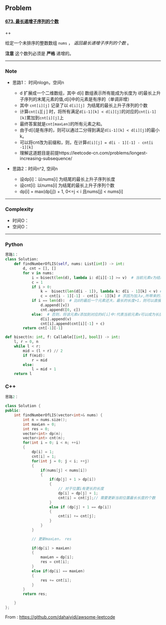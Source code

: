 ## Problem

#### [673. 最长递增子序列的个数](https://leetcode-cn.com/problems/number-of-longest-increasing-subsequence/)

++

给定一个未排序的整数数组 `nums` ， *返回最长递增子序列的个数* 。

**注意** 这个数列必须是 **严格** 递增的。

 

------

### Note

- 思路1： 时间nlogn，空间n
  -  d 扩展成一个二维数组，其中 d[i] 数组表示所有能成为长度为 i的最长上升子序列的末尾元素的值,d[i]中的元素是有序的（单调非增）
  - 其中 `cnt[i][j]` 记录了以 `d[i][j] `为结尾的最长上升子序列的个数
  - 计算`cnt[i`][ j ] 时，将所有满足`d[i-1][k] < d[i][j]`的对应的`cnt[i-1][k]`累加到`cnt[i][j]`上
  - 最终答案就是` cnt[maxLen] `的所有元素之和。
  - 由于d[i]是有序的，则可以通过二分得到满足`d[i-1][k] < d[i][j]`的最小k。
  - 可以将cnt改为前缀和，则，在计算`d[i][j] = d[i - 1][-1] - cnt[i -1][k]`
  - 理解这道题目是前提https://leetcode-cn.com/problems/longest-increasing-subsequence/

- 思路2：时间n^2, 空间n
  - 设dp[i]：以nums[i] 为结尾的最长上升子序列长度
  - 设cnt[i]:  以nums[i] 为结尾的最长上升子序列个数
  - dp[i] = max(dp[j]) + 1, 0<=j < i 且nums[j] < nums[i]


------

### Complexity

- 时间O：
- 空间O：

------

### Python

```python
思路1：
class Solution:
    def findNumberOfLIS(self, nums: List[int]) -> int:
        d, cnt = [], []
        for v in nums:
            i = bisect(len(d), lambda i: d[i][-1] >= v)  # 当前元素v为结尾的最长长度为i， 因此需要更新d[i]和cnt[i]
            c = 1
            if i > 0:
                k =  bisect(len(d[i - 1]), lambda k: d[i - 1][k] < v) # 在递减的序列中寻找第一个<目标值的位置
                c = cnt[i - 1][-1] - cnt[i - 1][k] # 求因为加入v,所带来的第cnt[i]的变化
            if i == len(d):  # 比d的最后一个元素还大，最长的长度+1，则可以直接添加到d队尾（d要扩展一个元素），cnt也要扩展一个元素
                d.append([v])
                cnt.append([0, c])
            else:  # 否则，将该元素v添加到对应的d[i]中:代表当前元素v可以成为长度为i的队尾元素；cnt[i]也要对应的增加一个append一个元素，由于是前缀和，则需要append  cnt[i][-1] + c
                d[i].append(v)
                cnt[i].append(cnt[i][-1] + c)
        return cnt[-1][-1]

def bisect(n: int, f: Callable[[int], bool]) -> int:
    l, r = 0, n
    while l < r:
        mid = (l + r) // 2
        if f(mid):
            r = mid
        else:
            l = mid + 1
    return l

```

### C++

```C++
思路2：
    
class Solution {
public:
    int findNumberOfLIS(vector<int>& nums) {
        int n = nums.size();
        int maxLen = 0;
        int res = 0;
        vector<int> dp(n);
        vector<int> cnt(n);
        for(int i = 0; i < n; ++i)
        {
            dp[i] = 1;
            cnt[i] = 1;
            for(int j = 0; j < i; ++j)
            {
                if(nums[j] < nums[i])
                {
                    if(dp[j] + 1 > dp[i])
                    {
                        // 对于位置i有更长的长度
                        dp[i] = dp[j] + 1;
                        cnt[i] = cnt[j];// 需要更新当前位置最长长度的个数
                    }
                    else if (dp[j] + 1 == dp[i])
                    {
                        cnt[i] += cnt[j];
                    }
                }
            }

            // 更新maxLen， res
            
            if(dp[i] > maxLen)
            {
                maxLen = dp[i];
                res = cnt[i];
            }
            else if(dp[i] == maxLen)
            {
                res += cnt[i];
            }
        }
        return res;

    }
};
```



From : https://github.com/dahaiyidi/awsome-leetcode
